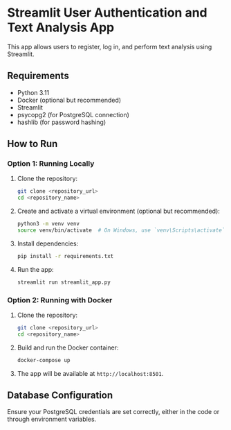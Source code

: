 # Streamlit User Authentication and Text Analysis App

This app allows users to register, log in, and perform text analysis using Streamlit.

## Requirements

- Python 3.11
- Docker (optional but recommended)
- Streamlit
- psycopg2 (for PostgreSQL connection)
- hashlib (for password hashing)

## How to Run

### Option 1: Running Locally

1. Clone the repository:
    ```bash
    git clone <repository_url>
    cd <repository_name>
    ```

2. Create and activate a virtual environment (optional but recommended):
    ```bash
    python3 -m venv venv
    source venv/bin/activate  # On Windows, use `venv\Scripts\activate`
    ```

3. Install dependencies:
    ```bash
    pip install -r requirements.txt
    ```

4. Run the app:
    ```bash
    streamlit run streamlit_app.py
    ```

### Option 2: Running with Docker

1. Clone the repository:
    ```bash
    git clone <repository_url>
    cd <repository_name>
    ```

2. Build and run the Docker container:
    ```bash
    docker-compose up
    ```

3. The app will be available at `http://localhost:8501`.

## Database Configuration

Ensure your PostgreSQL credentials are set correctly, either in the code or through environment variables.

